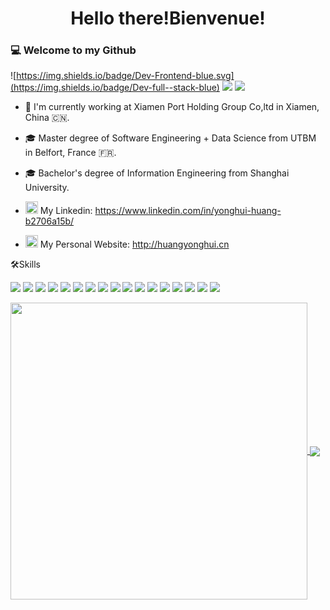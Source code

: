 <h1 align="center">Hello there!Bienvenue!</h1>

### 💻 Welcome to my Github 

![https://img.shields.io/badge/Dev-Frontend-blue.svg](https://img.shields.io/badge/Dev-full--stack-blue)
![](https://img.shields.io/badge/Software-Engineer-lightblue?logoColor=lightblue)
![](https://img.shields.io/badge/Data-Science-lightgreen?logoColor=lightgreen)

- 🔭 I'm currently working at Xiamen Port Holding Group Co,ltd in Xiamen, China :cn:.
- 🎓 Master degree of Software Engineering + Data Science from UTBM in Belfort, France :fr:.
- 🎓 Bachelor's degree of Information Engineering from Shanghai University.

- <img src="https://user-images.githubusercontent.com/68329670/174433276-1b8eec66-09b1-4623-9634-39d28a213953.png" width="20"> My Linkedin: https://www.linkedin.com/in/yonghui-huang-b2706a15b/

- <img src="https://user-images.githubusercontent.com/68329670/184053894-7f2ddeef-d4a6-4c6a-bf41-e8d2e0dfe2eb.png" width="20"> My Personal Website: http://huangyonghui.cn


🛠️Skills

![](https://img.shields.io/badge/Python-%20-3776AB?style=for-the-badge&logo=python&logoColor=3776AB)
![](https://img.shields.io/badge/JavaScript-%20-F7DF1E?style=for-the-badge&logo=javascript&logoColor=F7DF1E)
![](https://img.shields.io/badge/Vue-%20-4fc08d?style=for-the-badge&logo=vue.js&logoColor=4fc08d)
![](https://img.shields.io/badge/Vite-%20-646CFF?style=for-the-badge&logo=vite)
![](https://img.shields.io/badge/Flutter-%20-02569b?style=for-the-badge&logo=flutter&logoColor=02569b)
![](https://img.shields.io/badge/C++-%20-lightgrey?style=for-the-badge&logo=Cplusplus)
![](https://img.shields.io/badge/HTML5-%20-E34F26?style=for-the-badge&logo=html5)
![](https://img.shields.io/badge/CSS3-%20-lightblue?style=for-the-badge&logo=css3)
![](https://img.shields.io/badge/Springboot-%20-6DB33F?style=for-the-badge&logo=springboot)
![](https://img.shields.io/badge/Django-%20-lightgrey?style=for-the-badge&logo=django)
![](https://img.shields.io/badge/MySQL-%20-4479A1?style=for-the-badge&logo=mysql&logoColor=white)
![](https://img.shields.io/badge/MongoDB-%20-47A248?style=for-the-badge&logo=mongodb&logoColor=47A248)
![](https://img.shields.io/badge/microsoft_sql_server-%20-CC2927?style=for-the-badge&logo=microsoft-sql-server&logoColor=white)
![](https://img.shields.io/badge/微信小程序-%20-07C160?style=for-the-badge&logo=wechat)
![](https://img.shields.io/badge/sourcetree-%20-0052CC?style=for-the-badge&logo=sourcetree)
![](https://img.shields.io/badge/postman-%20-FF6C37?style=for-the-badge&logo=postman)
![](https://img.shields.io/badge/prezi-%20-3181FF?style=for-the-badge&logo=prezi&logoColor=white)

<a href="https://github.com/anuraghazra/github-readme-stats">
  <img align="center" src="https://github-readme-stats.vercel.app/api?username=Pas0412&theme=nord&show_icons=true&include_all_commits=true&hide=issues&repo=github-readme-stats" width="475"/>
</a>
<a href="https://github.com/anuraghazra/convoychat">
  <img align="center" src="https://github-readme-stats.vercel.app/api/top-langs/?username=Pas0412&layout=compact&theme=nord&repo=convoychat" />
</a>

<!--
**Pas0412/Pas0412** is a ✨ _special_ ✨ repository because its `README.md` (this file) appears on your GitHub profile.
https://simpleicons.org/
Here are some ideas to get you started:

- 🔭 I’m currently working on ...
- 🌱 I’m currently learning ...
- 👯 I’m looking to collaborate on ...
- 🤔 I’m looking for help with ...
- 💬 Ask me about ...
- 📫 How to reach me: ...
- 😄 Pronouns: ...
- ⚡ Fun fact: ...
-->
